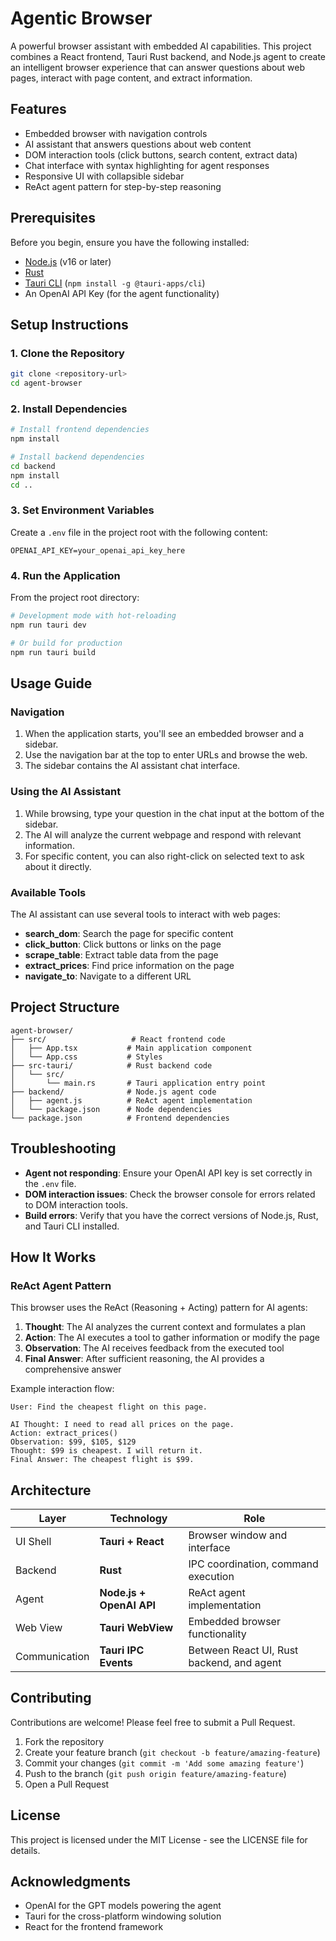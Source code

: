 # Agentic Browser

A powerful browser assistant with embedded AI capabilities. This project combines a React frontend, Tauri Rust backend, and Node.js agent to create an intelligent browser experience that can answer questions about web pages, interact with page content, and extract information.

## Features

- Embedded browser with navigation controls
- AI assistant that answers questions about web content
- DOM interaction tools (click buttons, search content, extract data)
- Chat interface with syntax highlighting for agent responses
- Responsive UI with collapsible sidebar
- ReAct agent pattern for step-by-step reasoning

## Prerequisites

Before you begin, ensure you have the following installed:

- [Node.js](https://nodejs.org/) (v16 or later)
- [Rust](https://www.rust-lang.org/tools/install)
- [Tauri CLI](https://tauri.app/v1/guides/getting-started/prerequisites/) (`npm install -g @tauri-apps/cli`)
- An OpenAI API Key (for the agent functionality)

## Setup Instructions

### 1. Clone the Repository

```bash
git clone <repository-url>
cd agent-browser
```

### 2. Install Dependencies

```bash
# Install frontend dependencies
npm install

# Install backend dependencies
cd backend
npm install
cd ..
```

### 3. Set Environment Variables

Create a `.env` file in the project root with the following content:

```
OPENAI_API_KEY=your_openai_api_key_here
```

### 4. Run the Application

From the project root directory:

```bash
# Development mode with hot-reloading
npm run tauri dev

# Or build for production
npm run tauri build
```

## Usage Guide

### Navigation

1. When the application starts, you'll see an embedded browser and a sidebar.
2. Use the navigation bar at the top to enter URLs and browse the web.
3. The sidebar contains the AI assistant chat interface.

### Using the AI Assistant

1. While browsing, type your question in the chat input at the bottom of the sidebar.
2. The AI will analyze the current webpage and respond with relevant information.
3. For specific content, you can also right-click on selected text to ask about it directly.

### Available Tools

The AI assistant can use several tools to interact with web pages:

- **search_dom**: Search the page for specific content
- **click_button**: Click buttons or links on the page
- **scrape_table**: Extract table data from the page
- **extract_prices**: Find price information on the page
- **navigate_to**: Navigate to a different URL

## Project Structure

```
agent-browser/
├── src/                   # React frontend code
│   ├── App.tsx           # Main application component
│   └── App.css           # Styles
├── src-tauri/            # Rust backend code
│   └── src/              
│       └── main.rs       # Tauri application entry point
├── backend/              # Node.js agent code
│   ├── agent.js          # ReAct agent implementation
│   └── package.json      # Node dependencies
└── package.json          # Frontend dependencies
```

## Troubleshooting

- **Agent not responding**: Ensure your OpenAI API key is set correctly in the `.env` file.
- **DOM interaction issues**: Check the browser console for errors related to DOM interaction tools.
- **Build errors**: Verify that you have the correct versions of Node.js, Rust, and Tauri CLI installed.

## How It Works

### ReAct Agent Pattern

This browser uses the ReAct (Reasoning + Acting) pattern for AI agents:

1. **Thought**: The AI analyzes the current context and formulates a plan
2. **Action**: The AI executes a tool to gather information or modify the page
3. **Observation**: The AI receives feedback from the executed tool
4. **Final Answer**: After sufficient reasoning, the AI provides a comprehensive answer

Example interaction flow:

```
User: Find the cheapest flight on this page.

AI Thought: I need to read all prices on the page.
Action: extract_prices()
Observation: $99, $105, $129
Thought: $99 is cheapest. I will return it.
Final Answer: The cheapest flight is $99.
```

## Architecture

| Layer               | Technology                               | Role                                      |
| ------------------- | --------------------------------------- | ----------------------------------------- |
| UI Shell            | **Tauri + React**                       | Browser window and interface              |
| Backend             | **Rust**                                | IPC coordination, command execution       |
| Agent               | **Node.js + OpenAI API**                | ReAct agent implementation                |
| Web View            | **Tauri WebView**                       | Embedded browser functionality            |
| Communication       | **Tauri IPC Events**                    | Between React UI, Rust backend, and agent |

## Contributing

Contributions are welcome! Please feel free to submit a Pull Request.

1. Fork the repository
2. Create your feature branch (`git checkout -b feature/amazing-feature`)
3. Commit your changes (`git commit -m 'Add some amazing feature'`)
4. Push to the branch (`git push origin feature/amazing-feature`)
5. Open a Pull Request

## License

This project is licensed under the MIT License - see the LICENSE file for details.

## Acknowledgments

- OpenAI for the GPT models powering the agent
- Tauri for the cross-platform windowing solution
- React for the frontend framework

